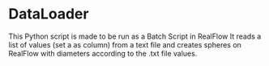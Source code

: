 # DataLoader
This Python script is made to be run as a Batch Script in RealFlow
It reads a list of values (set a as column) from a text file and creates spheres on RealFlow with diameters according to the .txt file values. 
